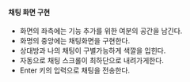 #### 채팅 화면 구현
- 화면의 좌측에는 기능 추가를 위한 여분의 공간을 남긴다.
- 화명의 중앙에는 채팅화면을 구현한다.
 - 상대방과 나의 채팅이 구별가능하게 색깔을 입힌다.
 - 자동으로 채팅 스크롤이 최하단으로 내려가게한다.
 - Enter 키의 입력으로 채팅을 전송한다.
